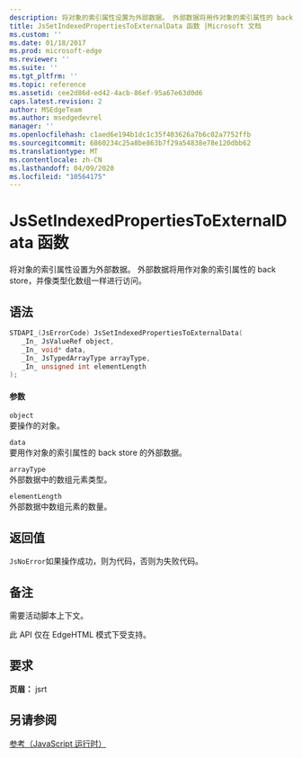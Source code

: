 ```yaml
---
description: 将对象的索引属性设置为外部数据。 外部数据将用作对象的索引属性的 back store，并像类型化数组一样进行访问。
title: JsSetIndexedPropertiesToExternalData 函数 |Microsoft 文档
ms.custom: ''
ms.date: 01/18/2017
ms.prod: microsoft-edge
ms.reviewer: ''
ms.suite: ''
ms.tgt_pltfrm: ''
ms.topic: reference
ms.assetid: cee2d86d-ed42-4acb-86ef-95a67e63d0d6
caps.latest.revision: 2
author: MSEdgeTeam
ms.author: msedgedevrel
manager: ''
ms.openlocfilehash: c1aed6e194b1dc1c35f403626a7b6c02a7752ffb
ms.sourcegitcommit: 6860234c25a8be863b7f29a54838e78e120dbb62
ms.translationtype: MT
ms.contentlocale: zh-CN
ms.lasthandoff: 04/09/2020
ms.locfileid: "10564175"
---
```

# JsSetIndexedPropertiesToExternalData 函数
将对象的索引属性设置为外部数据。 外部数据将用作对象的索引属性的 back store，并像类型化数组一样进行访问。  
  
## 语法  
  
```cpp  
STDAPI_(JsErrorCode) JsSetIndexedPropertiesToExternalData(  
   _In_ JsValueRef object,  
   _In_ void* data,  
   _In_ JsTypedArrayType arrayType,  
   _In_ unsigned int elementLength  
);  
```  
  
#### 参数  
 `object`  
 要操作的对象。  
  
 `data`  
 要用作对象的索引属性的 back store 的外部数据。  
  
 `arrayType`  
 外部数据中的数组元素类型。  
  
 `elementLength`  
 外部数据中数组元素的数量。  
  
## 返回值  
 `JsNoError`如果操作成功，则为代码，否则为失败代码。  
  
## 备注  
 需要活动脚本上下文。  
  
 此 API 仅在 EdgeHTML 模式下受支持。  
  
## 要求  
 **页眉：** jsrt  
  
## 另请参阅  
 [参考（JavaScript 运行时）](../chakra-hosting/reference-javascript-runtime.md)